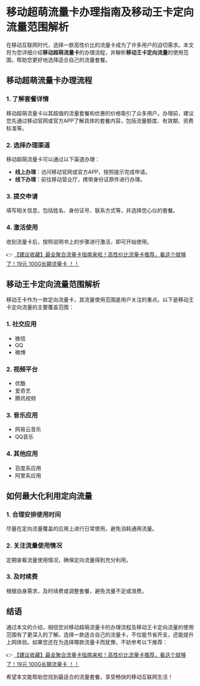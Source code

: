 # 移动超萌流量卡办理指南及移动王卡定向流量范围解析

在移动互联网时代，选择一款高性价比的流量卡成为了许多用户的迫切需求。本文将为您详细介绍**移动超萌流量卡**的办理流程，并解析**移动王卡定向流量**的使用范围，帮助您更好地选择适合自己的流量套餐。

## 移动超萌流量卡办理流程

### 1. 了解套餐详情
移动超萌流量卡以其超值的流量套餐和优惠的价格吸引了众多用户。办理前，建议您先通过移动官网或官方APP了解具体的套餐内容，包括流量额度、有效期、资费标准等。

### 2. 选择办理渠道
移动超萌流量卡可以通过以下渠道办理：
- **线上办理**：访问移动官网或官方APP，按照提示完成申请。
- **线下办理**：前往移动营业厅，携带身份证原件进行办理。

### 3. 提交申请
填写相关信息，包括姓名、身份证号、联系方式等，并选择您心仪的套餐。

### 4. 激活使用
收到流量卡后，按照说明书上的步骤进行激活，即可开始使用。

👉 [【建议收藏】最全聚合流量卡指南来啦！高性价比流量卡推荐，看这个就够了！19元 100G长期流量卡 ！！](https://bit.ly/Liuliangka)

## 移动王卡定向流量范围解析

移动王卡作为一款定向流量卡，其流量使用范围是用户关注的重点。以下是移动王卡定向流量的主要覆盖范围：

### 1. 社交应用
- 微信
- QQ
- 微博

### 2. 视频平台
- 优酷
- 爱奇艺
- 腾讯视频

### 3. 音乐应用
- 网易云音乐
- QQ音乐

### 4. 其他应用
- 百度系应用
- 阿里系应用

## 如何最大化利用定向流量

### 1. 合理安排使用时间
尽量在定向流量覆盖的应用上进行日常使用，避免消耗通用流量。

### 2. 关注流量使用情况
定期查看流量使用情况，确保定向流量得到充分利用。

### 3. 及时续费
根据自身需求，及时续费或调整套餐，避免流量不足或浪费。

## 结语

通过本文的介绍，相信您对移动超萌流量卡的办理流程及移动王卡定向流量的使用范围有了更深入的了解。选择一款适合自己的流量卡，不仅能节省开支，还能提升上网体验。如果您还在为选择哪款流量卡而犹豫，不妨参考以下推荐：

👉 [【建议收藏】最全聚合流量卡指南来啦！高性价比流量卡推荐，看这个就够了！19元 100G长期流量卡 ！！](https://bit.ly/Liuliangka)

希望本文能帮助您找到最适合的流量套餐，享受畅快的移动互联网生活！